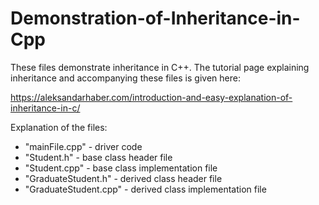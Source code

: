 # Demonstration-of-Inheritance-in-Cpp

These files demonstrate inheritance in C++. The tutorial page explaining inheritance and accompanying these files is given here:

https://aleksandarhaber.com/introduction-and-easy-explanation-of-inheritance-in-c/

Explanation of the files:

- "mainFile.cpp" - driver code
- "Student.h" - base class header file 
- "Student.cpp" - base class implementation file
- "GraduateStudent.h" - derived class header file 
- "GraduateStudent.cpp" - derived class implementation file

